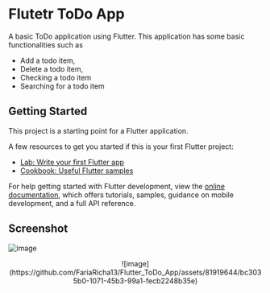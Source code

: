 # Flutetr ToDo App

A basic ToDo application using Flutter. This application has some basic functionalities such as 
- Add a todo item,
- Delete a todo item,
- Checking a todo item
- Searching for a todo item

## Getting Started

This project is a starting point for a Flutter application.

A few resources to get you started if this is your first Flutter project:

- [Lab: Write your first Flutter app](https://docs.flutter.dev/get-started/codelab)
- [Cookbook: Useful Flutter samples](https://docs.flutter.dev/cookbook)

For help getting started with Flutter development, view the
[online documentation](https://docs.flutter.dev/), which offers tutorials,
samples, guidance on mobile development, and a full API reference.
## Screenshot
![image](https://github.com/FariaRicha13/Flutter_ToDo_App/assets/81919644/1fc50817-9ea2-4b8b-a6b6-1ff59acc3c53)


<center>
![image](https://github.com/FariaRicha13/Flutter_ToDo_App/assets/81919644/bc3035b0-1071-45b3-99a1-fecb2248b35e)

</center>


